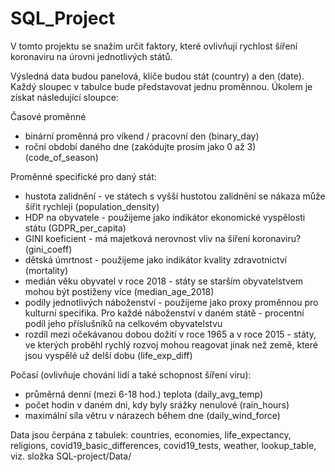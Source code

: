 # SQL_Project

V tomto projektu se snažím určit faktory, které ovlivňují rychlost šíření koronaviru na úrovni jednotlivých států.

Výsledná data budou panelová, klíče budou stát (country) a den (date). Každý sloupec v tabulce bude představovat jednu proměnnou. Úkolem je získat následující sloupce:

Časové proměnné
- binární proměnná pro víkend / pracovní den (binary_day)
- roční období daného dne (zakódujte prosím jako 0 až 3) (code_of_season)

Proměnné specifické pro daný stát:

- hustota zalidnění - ve státech s vyšší hustotou zalidnění se nákaza může šířit rychleji (population_density)
- HDP na obyvatele - použijeme jako indikátor ekonomické vyspělosti státu (GDPR_per_capita)
- GINI koeficient - má majetková nerovnost vliv na šíření koronaviru? (gini_coeff)
- dětská úmrtnost - použijeme jako indikátor kvality zdravotnictví (mortality)
- medián věku obyvatel v roce 2018 - státy se starším obyvatelstvem mohou být postiženy více (median_age_2018)
- podíly jednotlivých náboženství - použijeme jako proxy proměnnou pro kulturní specifika. Pro každé náboženství v daném 
  státě - procentní podíl jeho příslušníků na celkovém obyvatelstvu
- rozdíl mezi očekávanou dobou dožití v roce 1965 a v roce 2015 - státy, ve kterých proběhl rychlý rozvoj mohou reagovat jinak 
   než země, které jsou vyspělé už delší dobu (life_exp_diff)

Počasí (ovlivňuje chování lidí a také schopnost šíření viru):

- průměrná denní (mezi 6-18 hod.) teplota (daily_avg_temp)
- počet hodin v daném dni, kdy byly srážky nenulové (rain_hours)
- maximální síla větru v nárazech během dne (daily_wind_force)

Data jsou čerpána z tabulek: countries, economies, life_expectancy, religions, covid19_basic_differences, covid19_tests, weather, lookup_table, viz. složka SQL-project/Data/
